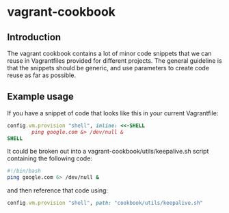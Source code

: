 vagrant-cookbook
================

Introduction 
------------
The vagrant cookbook contains a lot of minor code snippets that we can reuse in
Vagrantfiles provided for different projects. The general guideline is that the
snippets should be generic, and use parameters to create code reuse as far as
possible.

Example usage
-------------
If you have a snippet of code that looks like this in your current Vagrantfile:
```ruby
config.vm.provision "shell", inline: <<-SHELL
        ping google.com &> /dev/null &
SHELL
```

It could be broken out into a vagrant-cookbook/utils/keepalive.sh script
containing the following code:

```bash
#!/bin/bash
ping google.com 6> /dev/null &
```

and then reference that code using:

```ruby
config.vm.provision "shell", path: "cookbook/utils/keepalive.sh"
```
